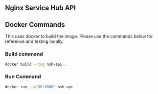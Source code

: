 ## Nginx Service Hub API

## Docker Commands

This uses docker to build the image. Please use the commands below for reference and testing locally.

### Build command 

```bash
docker build --tag nsh-api .
```

### Run Command

```bash
docker run -p="80:8080" nsh-api
```
